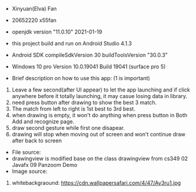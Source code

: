 - Xinyuan(Elva) Fan
- 20652220 x55fan

- openjdk version "11.0.10" 2021-01-19
- this project build and run on Android Studio 4.1.3
- Android SDK compileSdkVersion 30 buildToolsVersion "30.0.3"
- Windows 10 pro Version 10.0.19041 Build 19041
(surface pro 5)


- Brief description on how to use this app: (1 is important)
1. Leave a few second(after UI appear) to let the app launching and if click anywhere before it totally launching, it may casue losing data in library. 
2. need press button after drawing to show the best 3 match.
3. The match from left to right is 1st best to 3rd best.
4. when drawing is empty, it won't do anything when press button in Both Add and recognize page.
5. draw second gesture while first one disapear.
6. drawing will stop when moving out of screen and won't continue draw after back to screen

- File source:
- drawingview is modified base on the class drawingview from cs349 02 Javafx 09 Panzoom Demo
- Image source: 
1. whitebackgraound: https://cdn.wallpapersafari.com/4/47/Ay3ru1.jpg
